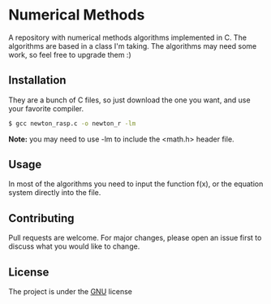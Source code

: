 # Numerical Methods 

A repository with numerical methods algorithms implemented in C. The algorithms are based in a class I'm taking.
The algorithms may need some work, so feel free to upgrade them :)

## Installation

They are a bunch of C files, so just download the one you want, and use your favorite compiler.

```bash
$ gcc newton_rasp.c -o newton_r -lm
```
**Note:** you may need to use -lm to include the <math.h> header file.

## Usage

In most of the algorithms you need to input the function f(x), or the equation system directly into the file. 

## Contributing
Pull requests are welcome. For major changes, please open an issue first to discuss what you would like to change.

## License
The project is under the [GNU](https://www.gnu.org/licenses/gpl-3.0.en.html) license
